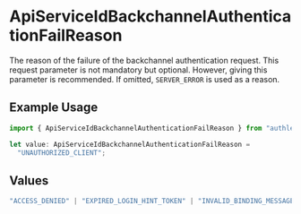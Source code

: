 # ApiServiceIdBackchannelAuthenticationFailReason

The reason of the failure of the backchannel authentication request. This request parameter is
not mandatory but optional. However, giving this parameter is recommended. If omitted, `SERVER_ERROR`
is used as a reason.


## Example Usage

```typescript
import { ApiServiceIdBackchannelAuthenticationFailReason } from "authlete-2/models";

let value: ApiServiceIdBackchannelAuthenticationFailReason =
  "UNAUTHORIZED_CLIENT";
```

## Values

```typescript
"ACCESS_DENIED" | "EXPIRED_LOGIN_HINT_TOKEN" | "INVALID_BINDING_MESSAGE" | "INVALID_TARGET" | "INVALID_USER_CODE" | "MISSING_USER_CODE" | "SERVER_ERROR" | "UNAUTHORIZED_CLIENT" | "UNKNOWN_USER_ID"
```